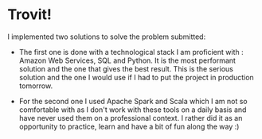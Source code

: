 # Trovit!

I implemented two solutions to solve the problem submitted:  
* The first one is done with a technological stack I am proficient with : Amazon Web Services, SQL and Python. It is the most performant solution and the one that gives the best result. This is the serious solution and the one I would use if I had to put the project in production tomorrow.  

* For the second one I used Apache Spark and Scala which I am not so comfortable with as I don't work with these tools on a daily basis and have never used them on a professional context. I rather did it as an opportunity to practice, learn and have a bit of fun along the way :)
